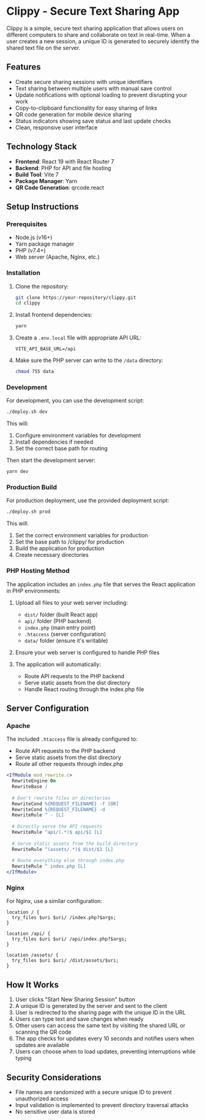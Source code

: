 # Clippy - Secure Text Sharing App

Clippy is a simple, secure text sharing application that allows users on different computers to share and collaborate on text in real-time. When a user creates a new session, a unique ID is generated to securely identify the shared text file on the server.

## Features

- Create secure sharing sessions with unique identifiers
- Text sharing between multiple users with manual save control
- Update notifications with optional loading to prevent disrupting your work
- Copy-to-clipboard functionality for easy sharing of links
- QR code generation for mobile device sharing
- Status indicators showing save status and last update checks
- Clean, responsive user interface

## Technology Stack

- **Frontend**: React 19 with React Router 7
- **Backend**: PHP for API and file hosting
- **Build Tool**: Vite 7
- **Package Manager**: Yarn
- **QR Code Generation**: qrcode.react

## Setup Instructions

### Prerequisites

- Node.js (v16+)
- Yarn package manager
- PHP (v7.4+)
- Web server (Apache, Nginx, etc.)

### Installation

1. Clone the repository:
   ```bash
   git clone https://your-repository/clippy.git
   cd clippy
   ```

2. Install frontend dependencies:
   ```bash
   yarn
   ```

3. Create a `.env.local` file with appropriate API URL:
   ```
   VITE_API_BASE_URL=/api
   ```

4. Make sure the PHP server can write to the `/data` directory:
   ```bash
   chmod 755 data
   ```

### Development

For development, you can use the development script:

```bash
./deploy.sh dev
```

This will:
1. Configure environment variables for development
2. Install dependencies if needed
3. Set the correct base path for routing

Then start the development server:
```bash
yarn dev
```

### Production Build

For production deployment, use the provided deployment script:

```bash
./deploy.sh prod
```

This will:
1. Set the correct environment variables for production
2. Set the base path to /clippy/ for production
3. Build the application for production
4. Create necessary directories

### PHP Hosting Method

The application includes an `index.php` file that serves the React application in PHP environments:

1. Upload all files to your web server including:
   - `dist/` folder (built React app)
   - `api/` folder (PHP backend)
   - `index.php` (main entry point)
   - `.htaccess` (server configuration)
   - `data/` folder (ensure it's writable)

2. Ensure your web server is configured to handle PHP files

3. The application will automatically:
   - Route API requests to the PHP backend
   - Serve static assets from the dist directory
   - Handle React routing through the index.php file

## Server Configuration

### Apache

The included `.htaccess` file is already configured to:
- Route API requests to the PHP backend
- Serve static assets from the dist directory
- Route all other requests through index.php

```apache
<IfModule mod_rewrite.c>
  RewriteEngine On
  RewriteBase /
  
  # Don't rewrite files or directories
  RewriteCond %{REQUEST_FILENAME} -f [OR]
  RewriteCond %{REQUEST_FILENAME} -d
  RewriteRule ^ - [L]
  
  # Directly serve the API requests
  RewriteRule ^api/(.*)$ api/$1 [L]
  
  # Serve static assets from the build directory
  RewriteRule ^(assets/.*)$ dist/$1 [L]
  
  # Route everything else through index.php
  RewriteRule ^ index.php [L]
</IfModule>
```

### Nginx

For Nginx, use a similar configuration:

```nginx
location / {
  try_files $uri $uri/ /index.php?$args;
}

location /api/ {
  try_files $uri $uri/ /api/index.php?$args;
}

location /assets/ {
  try_files $uri $uri/ /dist/assets/$uri;
}
```

## How It Works

1. User clicks "Start New Sharing Session" button
2. A unique ID is generated by the server and sent to the client
3. User is redirected to the sharing page with the unique ID in the URL
4. Users can type text and save changes when ready
5. Other users can access the same text by visiting the shared URL or scanning the QR code
6. The app checks for updates every 10 seconds and notifies users when updates are available
7. Users can choose when to load updates, preventing interruptions while typing

## Security Considerations

- File names are randomized with a secure unique ID to prevent unauthorized access
- Input validation is implemented to prevent directory traversal attacks
- No sensitive user data is stored
